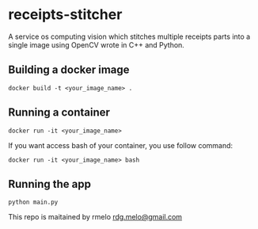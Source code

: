# receipts-stitcher
A service os computing vision which stitches multiple receipts parts into a single image using OpenCV wrote in C++ and Python.

## Building a docker image

```
docker build -t <your_image_name> .
```

## Running a container

```
docker run -it <your_image_name>
```

If you want access bash of your container, you use follow command:

```
docker run -it <your_image_name> bash
``` 

## Running the app

```
python main.py
```

This repo is maitained by rmelo <rdg.melo@gmail.com>
